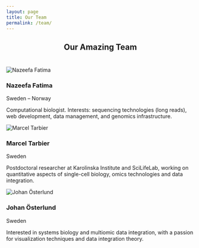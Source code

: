 ```yaml
---
layout: page
title: Our Team
permalink: /team/
---
```


<h2 style="text-align:center; margin-bottom:40px;">Our Amazing Team</h2>

<div class="team-container">

  <!-- Member 1 -->
  <div class="team-member">
    <img src="{{ '/assets/img/Our_Team/nazeefa-fatima.jpg' | relative_url }}" alt="Nazeefa Fatima">
    <h3>Nazeefa Fatima</h3>
    <p class="location">Sweden – Norway</p>
    <p class="desc">Computational biologist. Interests: sequencing technologies (long reads), web development, data management, and genomics infrastructure.</p>
    <div class="social-links">
      <a href="https://github.com/Nazeeefa" target="_blank"><i class="fab fa-github"></i></a>
      <a href="mailto:nazeeefa@example.com"><i class="fas fa-envelope"></i></a>
    </div>
  </div>

  <!-- Member 2 -->
  <div class="team-member">
    <img src="{{ '/assets/img/Our_Team/marcel-ncb.jpg' | relative_url }}" alt="Marcel Tarbier">
    <h3>Marcel Tarbier</h3>
    <p class="location">Sweden</p>
    <p class="desc">Postdoctoral researcher at Karolinska Institute and SciLifeLab, working on quantitative aspects of single-cell biology, omics technologies and data integration.</p>
    <div class="social-links">
      <a href="https://x.com/mtarbier" target="_blank"><i class="fab fa-twitter"></i></a>
    </div>
  </div>

  <!-- Member 3 -->
  <div class="team-member">
    <img src="{{ '/assets/img/Our_Team/Johan-Osterlund.jpg' | relative_url }}" alt="Johan Österlund">
    <h3>Johan Österlund</h3>
    <p class="location">Sweden</p>
    <p class="desc">Interested in systems biology and multiomic data integration, with a passion for visualization techniques and data integration theory.</p>
    <div class="social-links">
      <a href="https://www.linkedin.com/in/johanost-94" target="_blank"><i class="fab fa-linkedin-in"></i></a>
    </div>
  </div>

</div>
